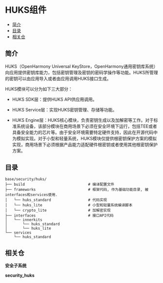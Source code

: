 # HUKS组件<a name="ZH-CN_TOPIC_0000001148528849"></a>

-   [简介](#section11660541593)
-   [目录](#section161941989596)
-   [相关仓](#section1371113476307)

## 简介<a name="section11660541593"></a>

HUKS（OpenHarmony Universal KeyStore，OpenHarmony通用密钥库系统）向应用提供密钥库能力，包括密钥管理及密钥的密码学操作等功能。HUKS所管理的密钥可以由应用导入或者由应用调用HUKS接口生成。

HUKS模块可以分为如下三大部分：

-   HUKS SDK层：提供HUKS API供应用调用。

-   HUKS Service层：实现HUKS密钥管理、存储等功能。
-   HUKS Engine层：HUKS核心模块，负责密钥生成以及加解密等工作。对于标准系统设备，该部分模块在商用场景下必须在安全环境下运行，包括TEE或者具备安全能力的芯片等。由于安全环境需要特定硬件支持，因此在开源代码中为模拟实现。对于小型和轻量系统，HUKS模块仅提供根密钥保护方案的模拟实现，商用场景下必须根据产品能力适配硬件根密钥或者使用其他根密钥保护方案。

## 目录<a name="section161941989596"></a>

```
base/security/huks/
├── build                             # 编译配置文件
├── frameworks                        # 框架代码, 作为基础功能目录, 被interfaces和services使用.
│   └── huks_standard                 # 代码实现
│   └── huks_lite                     # 小型和轻量系统编译脚本
│   └── crypto_lite                   # 加解密实现
├── interfaces                        # 接口API代码
│   └── innerkits
│       └── huks_standard
│       └── huks_lite
└── services
    └── huks_standard
```

## 相关仓<a name="section1371113476307"></a>

**安全子系统**

**security_huks**


